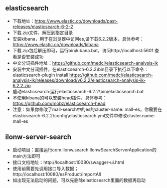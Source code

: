 ## elasticsearch
- 下载地址：https://www.elastic.co/downloads/past-releases/elasticsearch-6-2-2
- 下载.zip文件，解压到指定目录
- 安装kibana，用于在浏览器中访问es,请下载6.2.2版本，具体参考：https://www.elastic.co/downloads/kibana
- 下载.zip包后解压即可，运行bin\kibana.bat，访问http://localhost:5601 查看是否安装成功
- 中文分词插件地址：https://github.com/medcl/elasticsearch-analysis-ik
- 安装中文分词插件，在elasticsearch-6.2.2\bin目录下执行以下命令：
elasticsearch-plugin install https://github.com/medcl/elasticsearch-analysis-ik/releases/download/v6.2.2/elasticsearch-analysis-ik-6.2.2.zip
- 启动elasticsearch:运行elasticsearch-6.2.2\bin\elasticsearch.bat
- 不使用kibana的可以安装head插件，具体参考：https://github.com/mobz/elasticsearch-head
- 注意：如果你修改了mall-search中的es的cluster-name: mall-es，你需要在elasticsearch-6.2.2\config\elasticsearch.yml文件中修改cluster.name: mall-es

## ilonw-server-search
- 启动项目：直接运行com.ilonw.search.IlonwSearchServerApplication的main方法即可
- 接口文档地址：http://localhost:10080/swagger-ui.html
- 使用前需要先调用接口导入数据；http://localhost:10080/esProduct/importAll
- 如出现无法启动的问题，可以先删除elasticsearch里面的数据再启动